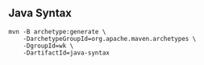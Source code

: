 ## Java Syntax

```
mvn -B archetype:generate \
    -DarchetypeGroupId=org.apache.maven.archetypes \
    -DgroupId=wk \
    -DartifactId=java-syntax
```